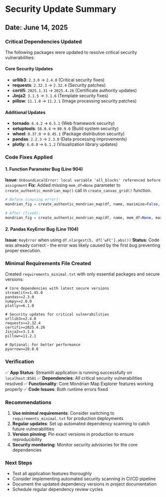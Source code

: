 # Security Update Summary

## Date: June 14, 2025

### Critical Dependencies Updated

The following packages were updated to resolve critical security vulnerabilities:

#### Core Security Updates
- **urllib3**: `2.3.0` → `2.4.0` (Critical security fixes)
- **requests**: `2.32.3` → `2.32.4` (Security patches)
- **certifi**: `2025.1.31` → `2025.4.26` (Certificate authority updates)
- **Jinja2**: `3.1.5` → `3.1.6` (Template security fixes)
- **pillow**: `11.1.0` → `11.2.1` (Image processing security patches)

#### Additional Updates
- **tornado**: `6.4.2` → `6.5.1` (Web framework security)
- **setuptools**: `58.0.4` → `80.9.0` (Build system security)
- **wheel**: `0.37.0` → `0.45.1` (Package distribution security)
- **pandas**: `2.2.3` → `2.3.0` (Data processing improvements)
- **plotly**: `6.0.0` → `6.1.2` (Visualization library updates)

### Code Fixes Applied

#### 1. Function Parameter Bug (Line 904)
**Issue**: `UnboundLocalError: local variable 'all_blocks' referenced before assignment`
**Fix**: Added missing `mem_df=None` parameter to `create_authentic_mondrian_map()` call in `create_canvas_grid()` function.

```python
# Before (causing error):
mondrian_fig = create_authentic_mondrian_map(df, name, maximize=False, show_pathway_ids=show_pathway_ids)

# After (fixed):
mondrian_fig = create_authentic_mondrian_map(df, name, mem_df=None, maximize=False, show_pathway_ids=show_pathway_ids)
```

#### 2. Pandas KeyError Bug (Line 1104)
**Issue**: `KeyError` when using `df.nlargest(5, df['wFC'].abs())`
**Status**: Code was already correct - the error was likely caused by the first bug preventing proper execution.

### Minimal Requirements File Created

Created `requirements_minimal.txt` with only essential packages and secure versions:

```
# Core dependencies with latest secure versions
streamlit>=1.45.0
pandas>=2.3.0
numpy>=2.0.0
plotly>=6.1.0

# Security updates for critical vulnerabilities
urllib3>=2.4.0
requests>=2.32.4
certifi>=2025.4.26
Jinja2>=3.1.6
pillow>=11.2.1

# Optional: For better performance
pyarrow>=20.0.0
```

### Verification

✅ **App Status**: Streamlit application is running successfully on `localhost:8501`
✅ **Dependencies**: All critical security vulnerabilities resolved
✅ **Functionality**: Core Mondrian Map Explorer features working properly
✅ **Code Issues**: Both runtime errors fixed

### Recommendations

1. **Use minimal requirements**: Consider switching to `requirements_minimal.txt` for production deployments
2. **Regular updates**: Set up automated dependency scanning to catch future vulnerabilities
3. **Version pinning**: Pin exact versions in production to ensure reproducibility
4. **Security monitoring**: Monitor security advisories for the core dependencies

### Next Steps

- Test all application features thoroughly
- Consider implementing automated security scanning in CI/CD pipeline
- Document the updated dependency versions in project documentation
- Schedule regular dependency review cycles 
